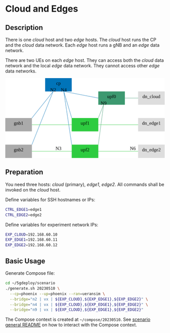# Cloud and Edges

## Description

There is one *cloud* host and two *edge* hosts.
The *cloud* host runs the CP and the *cloud* data network.
Each *edge* host runs a gNB and an *edge* data network.

There are two UEs on each *edge* host.
They can access both the *cloud* data network and the local *edge* data network.
They cannot access other *edge* data networks.

![topology diagram](topo.svg)

## Preparation

You need three hosts: *cloud* (primary), *edge1*, *edge2*.
All commands shall be invoked on the *cloud* host.

Define variables for SSH hostnames or IPs:

```bash
CTRL_EDGE1=edge1
CTRL_EDGE2=edge2
```

Define variables for experiment network IPs:

```bash
EXP_CLOUD=192.168.60.10
EXP_EDGE1=192.168.60.11
EXP_EDGE2=192.168.60.12
```

## Basic Usage

Generate Compose file:

```bash
cd ~/5gdeploy/scenario
./generate.sh 20230510 \
  --cp=phoenix --up=phoenix --ran=ueransim \
  --bridge="n2 | vx | ${EXP_CLOUD},${EXP_EDGE1},${EXP_EDGE2}" \
  --bridge="n4 | vx | ${EXP_CLOUD},${EXP_EDGE1},${EXP_EDGE2}" \
  --bridge="n9 | vx | ${EXP_CLOUD},${EXP_EDGE1},${EXP_EDGE2}"
```

The Compose context is created at `~/compose/20230510`.
See [scenario general README](../README.md) on how to interact with the Compose context.
